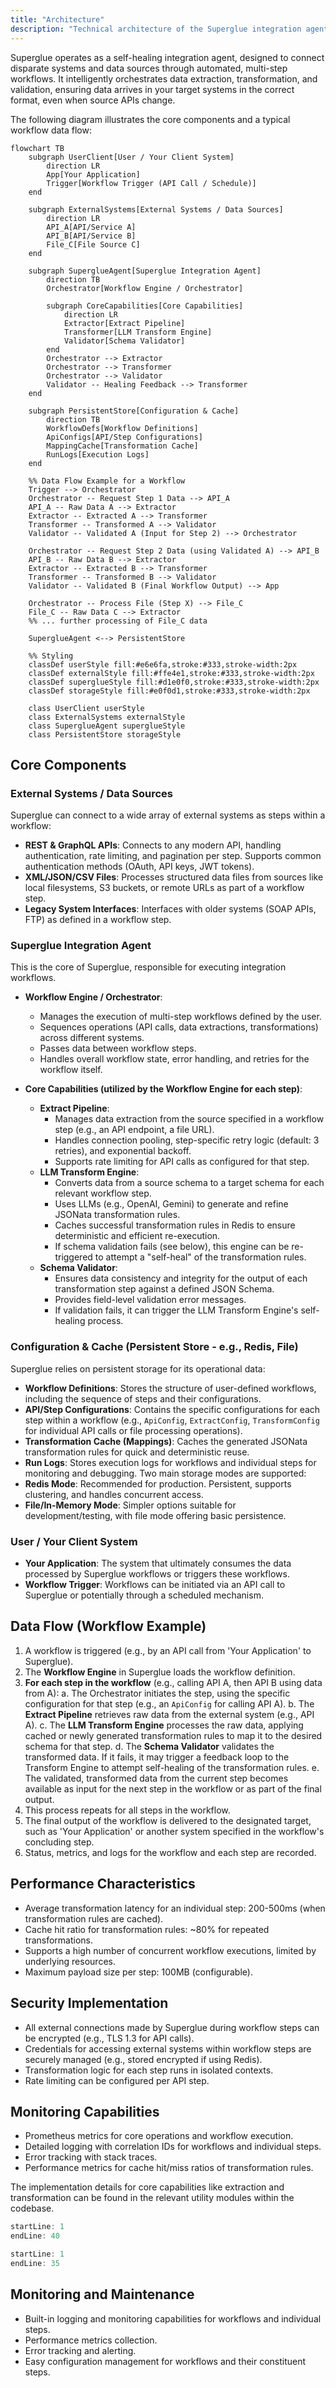 ```yaml
---
title: "Architecture"
description: "Technical architecture of the Superglue integration agent and its data flow"
---
```


Superglue operates as a self-healing integration agent, designed to connect disparate systems and data sources through automated, multi-step workflows. It intelligently orchestrates data extraction, transformation, and validation, ensuring data arrives in your target systems in the correct format, even when source APIs change.

The following diagram illustrates the core components and a typical workflow data flow:

```mermaid
flowchart TB
    subgraph UserClient[User / Your Client System]
        direction LR
        App[Your Application]
        Trigger[Workflow Trigger (API Call / Schedule)]
    end

    subgraph ExternalSystems[External Systems / Data Sources]
        direction LR
        API_A[API/Service A]
        API_B[API/Service B]
        File_C[File Source C]
    end

    subgraph SuperglueAgent[Superglue Integration Agent]
        direction TB
        Orchestrator[Workflow Engine / Orchestrator]
        
        subgraph CoreCapabilities[Core Capabilities]
            direction LR
            Extractor[Extract Pipeline]
            Transformer[LLM Transform Engine]
            Validator[Schema Validator]
        end
        Orchestrator --> Extractor
        Orchestrator --> Transformer
        Orchestrator --> Validator
        Validator -- Healing Feedback --> Transformer
    end

    subgraph PersistentStore[Configuration & Cache]
        direction TB
        WorkflowDefs[Workflow Definitions]
        ApiConfigs[API/Step Configurations]
        MappingCache[Transformation Cache]
        RunLogs[Execution Logs]
    end

    %% Data Flow Example for a Workflow
    Trigger --> Orchestrator
    Orchestrator -- Request Step 1 Data --> API_A
    API_A -- Raw Data A --> Extractor
    Extractor -- Extracted A --> Transformer
    Transformer -- Transformed A --> Validator
    Validator -- Validated A (Input for Step 2) --> Orchestrator
    
    Orchestrator -- Request Step 2 Data (using Validated A) --> API_B
    API_B -- Raw Data B --> Extractor
    Extractor -- Extracted B --> Transformer
    Transformer -- Transformed B --> Validator
    Validator -- Validated B (Final Workflow Output) --> App
    
    Orchestrator -- Process File (Step X) --> File_C
    File_C -- Raw Data C --> Extractor
    %% ... further processing of File_C data

    SuperglueAgent <--> PersistentStore

    %% Styling
    classDef userStyle fill:#e6e6fa,stroke:#333,stroke-width:2px
    classDef externalStyle fill:#ffe4e1,stroke:#333,stroke-width:2px
    classDef superglueStyle fill:#d1e0f0,stroke:#333,stroke-width:2px
    classDef storageStyle fill:#e0f0d1,stroke:#333,stroke-width:2px

    class UserClient userStyle
    class ExternalSystems externalStyle
    class SuperglueAgent superglueStyle
    class PersistentStore storageStyle
```

## Core Components

### External Systems / Data Sources
Superglue can connect to a wide array of external systems as steps within a workflow:
- **REST & GraphQL APIs**: Connects to any modern API, handling authentication, rate limiting, and pagination per step. Supports common authentication methods (OAuth, API keys, JWT tokens).
- **XML/JSON/CSV Files**: Processes structured data files from sources like local filesystems, S3 buckets, or remote URLs as part of a workflow step.
- **Legacy System Interfaces**: Interfaces with older systems (SOAP APIs, FTP) as defined in a workflow step.

### Superglue Integration Agent
This is the core of Superglue, responsible for executing integration workflows.

- **Workflow Engine / Orchestrator**:
  - Manages the execution of multi-step workflows defined by the user.
  - Sequences operations (API calls, data extractions, transformations) across different systems.
  - Passes data between workflow steps.
  - Handles overall workflow state, error handling, and retries for the workflow itself.

- **Core Capabilities (utilized by the Workflow Engine for each step)**:
  - **Extract Pipeline**:
    - Manages data extraction from the source specified in a workflow step (e.g., an API endpoint, a file URL).
    - Handles connection pooling, step-specific retry logic (default: 3 retries), and exponential backoff.
    - Supports rate limiting for API calls as configured for that step.
  - **LLM Transform Engine**:
    - Converts data from a source schema to a target schema for each relevant workflow step.
    - Uses LLMs (e.g., OpenAI, Gemini) to generate and refine JSONata transformation rules.
    - Caches successful transformation rules in Redis to ensure deterministic and efficient re-execution.
    - If schema validation fails (see below), this engine can be re-triggered to attempt a "self-heal" of the transformation rules.
  - **Schema Validator**:
    - Ensures data consistency and integrity for the output of each transformation step against a defined JSON Schema.
    - Provides field-level validation error messages.
    - If validation fails, it can trigger the LLM Transform Engine's self-healing process.

### Configuration & Cache (Persistent Store - e.g., Redis, File)
Superglue relies on persistent storage for its operational data:
- **Workflow Definitions**: Stores the structure of user-defined workflows, including the sequence of steps and their configurations.
- **API/Step Configurations**: Contains the specific configurations for each step within a workflow (e.g., `ApiConfig`, `ExtractConfig`, `TransformConfig` for individual API calls or file processing operations).
- **Transformation Cache (Mappings)**: Caches the generated JSONata transformation rules for quick and deterministic reuse.
- **Run Logs**: Stores execution logs for workflows and individual steps for monitoring and debugging.
Two main storage modes are supported:
- **Redis Mode**: Recommended for production. Persistent, supports clustering, and handles concurrent access.
- **File/In-Memory Mode**: Simpler options suitable for development/testing, with file mode offering basic persistence.

### User / Your Client System
- **Your Application**: The system that ultimately consumes the data processed by Superglue workflows or triggers these workflows.
- **Workflow Trigger**: Workflows can be initiated via an API call to Superglue or potentially through a scheduled mechanism.

## Data Flow (Workflow Example)

1.  A workflow is triggered (e.g., by an API call from 'Your Application' to Superglue).
2.  The **Workflow Engine** in Superglue loads the workflow definition.
3.  **For each step in the workflow** (e.g., calling API A, then API B using data from A):
    a.  The Orchestrator initiates the step, using the specific configuration for that step (e.g., an `ApiConfig` for calling API A).
    b.  The **Extract Pipeline** retrieves raw data from the external system (e.g., API A).
    c.  The **LLM Transform Engine** processes the raw data, applying cached or newly generated transformation rules to map it to the desired schema for that step.
    d.  The **Schema Validator** validates the transformed data. If it fails, it may trigger a feedback loop to the Transform Engine to attempt self-healing of the transformation rules.
    e.  The validated, transformed data from the current step becomes available as input for the next step in the workflow or as part of the final output.
4.  This process repeats for all steps in the workflow.
5.  The final output of the workflow is delivered to the designated target, such as 'Your Application' or another system specified in the workflow's concluding step.
6.  Status, metrics, and logs for the workflow and each step are recorded.

## Performance Characteristics
- Average transformation latency for an individual step: 200-500ms (when transformation rules are cached).
- Cache hit ratio for transformation rules: ~80% for repeated transformations.
- Supports a high number of concurrent workflow executions, limited by underlying resources.
- Maximum payload size per step: 100MB (configurable).

## Security Implementation
- All external connections made by Superglue during workflow steps can be encrypted (e.g., TLS 1.3 for API calls).
- Credentials for accessing external systems within workflow steps are securely managed (e.g., stored encrypted if using Redis).
- Transformation logic for each step runs in isolated contexts.
- Rate limiting can be configured per API step.

## Monitoring Capabilities
- Prometheus metrics for core operations and workflow execution.
- Detailed logging with correlation IDs for workflows and individual steps.
- Error tracking with stack traces.
- Performance metrics for cache hit/miss ratios of transformation rules.

The implementation details for core capabilities like extraction and transformation can be found in the relevant utility modules within the codebase.

```typescript:packages/core/utils/extract.ts
startLine: 1
endLine: 40
```

```typescript:packages/core/utils/transform.ts
startLine: 1
endLine: 35
```

## Monitoring and Maintenance
- Built-in logging and monitoring capabilities for workflows and individual steps.
- Performance metrics collection.
- Error tracking and alerting.
- Easy configuration management for workflows and their constituent steps. 